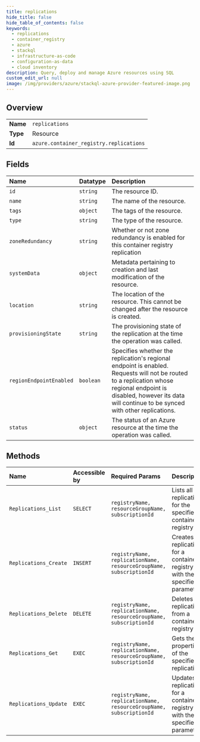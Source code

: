 ```yaml
---
title: replications
hide_title: false
hide_table_of_contents: false
keywords:
  - replications
  - container_registry
  - azure    
  - stackql
  - infrastructure-as-code
  - configuration-as-data
  - cloud inventory
description: Query, deploy and manage Azure resources using SQL
custom_edit_url: null
image: /img/providers/azure/stackql-azure-provider-featured-image.png
---
```

  
    

## Overview
<table><tbody>
<tr><td><b>Name</b></td><td><code>replications</code></td></tr>
<tr><td><b>Type</b></td><td>Resource</td></tr>
<tr><td><b>Id</b></td><td><code>azure.container_registry.replications</code></td></tr>
</tbody></table>

## Fields
| Name | Datatype | Description |
|:-----|:---------|:------------|
| `id` | `string` | The resource ID. |
| `name` | `string` | The name of the resource. |
| `tags` | `object` | The tags of the resource. |
| `type` | `string` | The type of the resource. |
| `zoneRedundancy` | `string` | Whether or not zone redundancy is enabled for this container registry replication |
| `systemData` | `object` | Metadata pertaining to creation and last modification of the resource. |
| `location` | `string` | The location of the resource. This cannot be changed after the resource is created. |
| `provisioningState` | `string` | The provisioning state of the replication at the time the operation was called. |
| `regionEndpointEnabled` | `boolean` | Specifies whether the replication's regional endpoint is enabled. Requests will not be routed to a replication whose regional endpoint is disabled, however its data will continue to be synced with other replications. |
| `status` | `object` | The status of an Azure resource at the time the operation was called. |
## Methods
| Name | Accessible by | Required Params | Description |
|:-----|:--------------|:----------------|:------------|
| `Replications_List` | `SELECT` | `registryName, resourceGroupName, subscriptionId` | Lists all the replications for the specified container registry. |
| `Replications_Create` | `INSERT` | `registryName, replicationName, resourceGroupName, subscriptionId` | Creates a replication for a container registry with the specified parameters. |
| `Replications_Delete` | `DELETE` | `registryName, replicationName, resourceGroupName, subscriptionId` | Deletes a replication from a container registry. |
| `Replications_Get` | `EXEC` | `registryName, replicationName, resourceGroupName, subscriptionId` | Gets the properties of the specified replication. |
| `Replications_Update` | `EXEC` | `registryName, replicationName, resourceGroupName, subscriptionId` | Updates a replication for a container registry with the specified parameters. |
